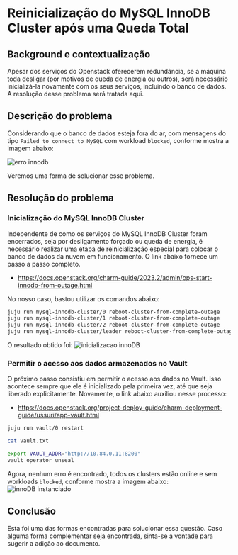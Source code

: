 # Reinicialização do MySQL InnoDB Cluster após uma Queda Total

## Background e contextualização
Apesar dos serviços do Openstack oferecerem redundância, se a máquina toda desligar (por motivos de queda de energia ou outros), será necessário inicializá-la novamente com os seus serviços, incluindo o banco de dados. A resolução desse problema será tratada aqui.

## Descrição do problema 
Considerando que o banco de dados esteja fora do ar, com mensagens do tipo `Failed to connect to MySQL` com workload `blocked`, conforme mostra a imagem abaixo:

![erro innodb](/img/infra/troubleshooting/innodb-1.jpeg)


Veremos uma forma de solucionar esse problema.

## Resolução do problema
### Inicialização do MySQL InnoDB Cluster
Independente de como os serviços do MySQL InnoDB Cluster foram encerrados, seja por desligamento forçado ou queda de energia, é necessário realizar uma etapa de reinicialização especial para colocar o banco de dados da nuvem em funcionamento. O link abaixo fornece um passo a passo completo.
- https://docs.openstack.org/charm-guide/2023.2/admin/ops-start-innodb-from-outage.html

No nosso caso, bastou utilizar os comandos abaixo:
```sh
juju run mysql-innodb-cluster/0 reboot-cluster-from-complete-outage
juju run mysql-innodb-cluster/1 reboot-cluster-from-complete-outage
juju run mysql-innodb-cluster/2 reboot-cluster-from-complete-outage
juju run mysql-innodb-cluster/leader reboot-cluster-from-complete-outage
```
O resultado obtido foi:
![inicializacao innoDB](/img/infra/troubleshooting/innodb-2.jpeg)
 

### Permitir o acesso aos dados armazenados no Vault
O próximo passo consistiu em permitir o acesso aos dados no Vault. Isso acontece sempre que ele é inicializado pela primeira vez, até que seja liberado explicitamente. Novamente, o link abaixo auxiliou nesse processo: 
- https://docs.openstack.org/project-deploy-guide/charm-deployment-guide/ussuri/app-vault.html
```sh
juju run vault/0 restart

cat vault.txt

export VAULT_ADDR="http://10.84.0.11:8200"
vault operator unseal
```
Agora, nenhum erro é encontrado, todos os clusters estão online e sem workloads `blocked`, conforme mostra a imagem abaixo:
![innoDB instanciado](/img/infra/troubleshooting/innodb-3.jpeg)


## Conclusão 
Esta foi uma das formas encontradas para solucionar essa questão. Caso alguma forma complementar seja encontrada, sinta-se a vontade para sugerir a adição ao documento.